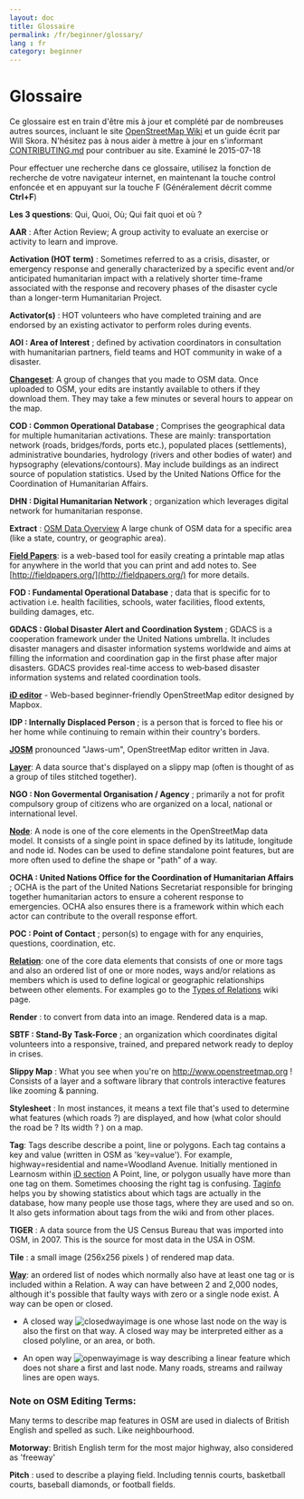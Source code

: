 ```yaml
---
layout: doc
title: Glossaire 
permalink: /fr/beginner/glossary/
lang : fr
category: beginner
---
```


Glossaire 
============

Ce glossaire est en train d'être mis à jour et complété par de nombreuses autres sources, incluant le site [OpenStreetMap Wiki](https://wiki.openstreetmap.org/wiki/Main_Page) et un guide écrit par Will Skora. N'hésitez pas à nous aider à mettre à jour en s'informant [CONTRIBUTING.md](https://github.com/hotosm/learnosm/blob/gh-pages/CONTRIBUTING.md) pour contribuer au site. 
Examiné le 2015-07-18  

Pour effectuer une recherche dans ce glossaire, utilisez la fonction de recherche de votre navigateur internet, en maintenant la touche control enfoncée et en appuyant sur la touche F (Généralement décrit comme **Ctrl+F**)  

**Les 3 questions**: Qui, Quoi, Où; Qui fait quoi et où ?  

**AAR** : After Action Review;  A group activity to evaluate an exercise or activity to learn and improve.

**Activation (HOT term)** : Sometimes referred to as a crisis, disaster, or emergency response and generally characterized by a specific event and/or anticipated humanitarian impact with a relatively shorter time-frame associated with the response and recovery phases of the disaster cycle than a longer-term Humanitarian Project.

**Activator(s)** : HOT volunteers who have completed training and are endorsed by an existing activator to perform roles during events. 

**AOI : Area of Interest** ; defined by activation coordinators in consultation with humanitarian partners, field teams and HOT community in wake of a disaster.


**[Changeset](http://wiki.openstreetmap.org/wiki/Changeset)**: A group of changes that you made to OSM data. Once uploaded to OSM, your edits are instantly available to others if they download them. They may take a few minutes or several hours to appear on the map.

**COD : Common Operational Database** ; Comprises the geographical data for multiple humanitarian activations. These are mainly: transportation network (roads, bridges/fords, ports etc.), populated places (settlements), administrative boundaries, hydrology (rivers and other bodies of water) and hypsography (elevations/contours). May include buildings as an indirect source of population statistics.  Used by the United Nations Office for the Coordination of Humanitarian Affairs.

**DHN : Digital Humanitarian Network** ; organization which leverages digital network for humanitarian response.

**Extract** : [OSM Data Overview](/en/osm-data/data-overview/) A large chunk of OSM data for a specific area (like a state, country, or geographic area).

**[Field Papers](/en/mobile-mapping/field-papers/)**: is a web-based tool for easily creating a printable map atlas for anywhere in the world that you can print and add notes to. See [http://fieldpapers.org/](http://fieldpapers.org/) for more details. 

**FOD : Fundamental Operational Database** ; data that is specific for to activation i.e. health facilities, schools, water facilities, flood extents, building damages, etc.

**GDACS :  Global Disaster Alert and Coordination System** ; GDACS is a cooperation framework under the United Nations umbrella. It includes disaster managers and disaster information systems worldwide and aims at filling the information and coordination gap in the first phase after major disasters. GDACS provides real-time access to web‐based disaster information systems and related coordination tools.

**[iD editor](/en/beginner/id-editor/)** - Web-based beginner-friendly OpenStreetMap editor designed by Mapbox. 

**IDP : Internally Displaced Person** ; is a person that is forced to flee his or her home while continuing to remain within their country's borders.

**[JOSM](https://josm.openstreetmap.de/)** pronounced "Jaws-um", OpenStreetMap editor written in Java. 

**[Layer](http://wiki.openstreetmap.org/wiki/Layer)**: A data source that's displayed on a slippy map (often is thought of as a group of tiles stitched together).

**NGO : Non Govermental Organisation / Agency** ; primarily a not for profit compulsory group of citizens who are organized on a local, national or international level.  

**[Node](http://wiki.openstreetmap.org/wiki/Node)**: A node is one of the core elements in the OpenStreetMap data model. It consists of a single point in space defined by its latitude, longitude and node id. Nodes can be used to define standalone point features, but are more often used to define the shape or "path" of a way.

**OCHA : United Nations Office for the Coordination of Humanitarian Affairs** ; OCHA is the part of the United Nations Secretariat responsible for bringing together humanitarian actors to ensure a coherent response to emergencies. OCHA also ensures there is a framework within which each actor can contribute to the overall response effort.

**POC : Point of Contact** ; person(s) to engage with for any enquiries, questions, coordination, etc.

**[Relation](http://wiki.openstreetmap.org/wiki/Relation)**: one of the core data elements that consists of one or more tags and also an ordered list of one or more nodes, ways and/or relations as members which is used to define logical or geographic relationships between other elements. For examples go to the [Types of Relations](http://wiki.openstreetmap.org/wiki/Types_of_relation) wiki page. 

**Render** : to convert from data into an image. Rendered data is a map.

**SBTF : Stand-By Task-Force** ; an organization which coordinates digital volunteers into a responsive, trained, and prepared network ready to deploy in crises.

**Slippy Map** : What you see when you're on <http://www.openstreetmap.org> ! Consists of a layer and a software library that controls interactive features like zooming & panning.

**Stylesheet** : In most instances, it means a text file that's used to determine what features (which roads ?) are displayed, and how (what color should the road be ? Its width ? ) on a map.

**Tag**: Tags describe describe a point, line or polygons. Each tag contains a key and value (written in OSM as 'key=value'). For example, highway=residential and name=Woodland Avenue. Initially mentioned in Learnosm within [iD section](/en/beginner/id-editor/#basic-editing-with-id) A Point, line, or polygon usually have more than one tag on them. Sometimes choosing the right tag is confusing. [Taginfo](https://taginfo.openstreetmap.org/) helps you by showing statistics about which tags are actually in the database, how many people use those tags, where they are used and so on. It also gets information about tags from the wiki and from other places.

**TIGER** : A data source from the US Census Bureau that was imported into OSM, in 2007. This is the source for most data in the USA in OSM.

**Tile** : a small image (256x256 pixels ) of rendered map data.

**[Way](http://wiki.openstreetmap.org/wiki/Way)**: an ordered list of nodes which normally also have at least one tag or is included within a Relation. A way can have between 2 and 2,000 nodes, although it's possible that faulty ways with zero or a single node exist. A way can be open or closed.  

* A closed way ![closedwayimage](http://wiki.openstreetmap.org/w/images/thumb/e/ed/Mf_closed_way.svg/20px-Mf_closed_way.svg.png) is one whose last node on the way is also the first on that way. A closed way may be interpreted either as a closed polyline, or an area, or both. 

* An open way ![openwayimage](http://wiki.openstreetmap.org/w/images/thumb/2/2a/Mf_way.svg/20px-Mf_way.svg.png) is way describing a linear feature which does not share a first and last node. Many roads, streams and railway lines are open ways.
 
### Note on OSM Editing Terms:

Many terms to describe map features in OSM are used in dialects of British English and spelled as such. Like neighbourhood.

**Motorway**: British English term for the most major highway, also considered as 'freeway'

**Pitch** : used to describe a playing field. Including tennis courts, basketball courts, baseball diamonds, or football fields.